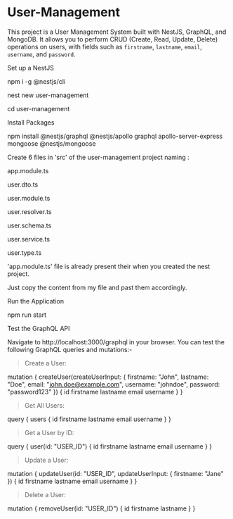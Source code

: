 # User-Management

This project is a User Management System built with NestJS, GraphQL, and MongoDB. It allows you to perform CRUD (Create, Read, Update, Delete) operations on users, with fields such as `firstname`, `lastname`, `email`, `username`, and `password`.

Set up a NestJS

npm i -g @nestjs/cli

nest new user-management

cd user-management

 Install Packages

 npm install @nestjs/graphql @nestjs/apollo graphql apollo-server-express mongoose @nestjs/mongoose

Create 6 files in 'src' of the user-management project naming : 

app.module.ts

user.dto.ts

user.module.ts

user.resolver.ts

user.schema.ts

user.service.ts

user.type.ts

'app.module.ts' file is already present their when you created the nest project.

Just copy the content from my file and past them accordingly.

Run the Application

npm run start

Test the GraphQL API

Navigate to http://localhost:3000/graphql in your browser. You can test the following GraphQL queries and mutations:-

>Create a User:

mutation {
  createUser(createUserInput: {
    firstname: "John",
    lastname: "Doe",
    email: "john.doe@example.com",
    username: "johndoe",
    password: "password123"
  }) {
    id
    firstname
    lastname
    email
    username
  }
}

>Get All Users:

query {
  users {
    id
    firstname
    lastname
    email
    username
  }
}

>Get a User by ID:

query {
  user(id: "USER_ID") {
    id
    firstname
    lastname
    email
    username
  }
}

>Update a User:

mutation {
  updateUser(id: "USER_ID", updateUserInput: {
    firstname: "Jane"
  }) {
    id
    firstname
    lastname
    email
    username
  }
}

>Delete a User:

mutation {
  removeUser(id: "USER_ID") {
    id
    firstname
    lastname
  }
}
